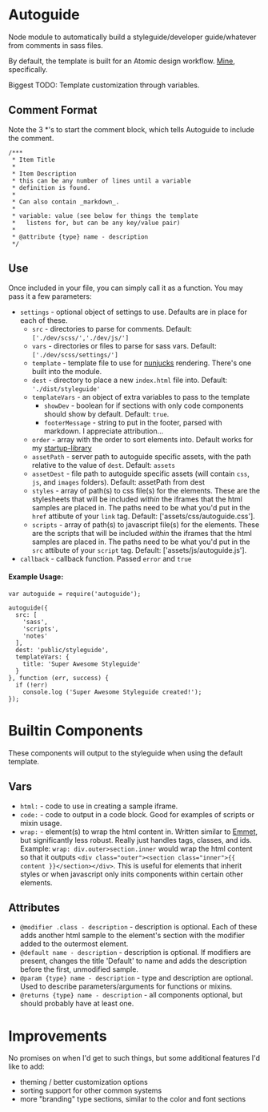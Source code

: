 # Autoguide

Node module to automatically build a styleguide/developer guide/whatever from comments in sass files.

By default, the template is built for an Atomic design workflow. [Mine](https://github.com/jhereg00/startup-library), specifically.

Biggest TODO: Template customization through variables.

## Comment Format

Note the 3 \*'s to start the comment block, which tells Autoguide to include the comment.

```
/***
 * Item Title
 *
 * Item Description
 * this can be any number of lines until a variable
 * definition is found.
 *
 * Can also contain _markdown_.
 *
 * variable: value (see below for things the template
 *   listens for, but can be any key/value pair)
 *
 * @attribute {type} name - description
 */
```

## Use

Once included in your file, you can simply call it as a function. You may pass it a few parameters:

* `settings` - optional object of settings to use. Defaults are in place for each of these.
  * `src` - directories to parse for comments. Default: `['./dev/scss/','./dev/js/']`
  * `vars` - directories or files to parse for sass vars. Default: `['./dev/scss/settings/']`
  * `template` - template file to use for [nunjucks](http://mozilla.github.io/nunjucks) rendering. There's one built into the module.
  * `dest` - directory to place a new `index.html` file into. Default: `'./dist/styleguide'`
  * `templateVars` - an object of extra variables to pass to the template
    * `showDev` - boolean for if sections with only code components should show by default. Default: `true`.
    * `footerMessage` - string to put in the footer, parsed with markdown. I appreciate attribution...
  * `order` - array with the order to sort elements into. Default works for my [startup-library](https://github.com/jhereg00/startup-library)
  * `assetPath` - server path to autoguide specific assets, with the path relative to the value of `dest`. Default: `assets`
  * `assetDest` - file path to autoguide specific assets (will contain `css`, `js`, and `images` folders). Default: assetPath from dest
  * `styles` - array of path(s) to css file(s) for the elements. These are the stylesheets that will be included _within_ the iframes that the html samples are placed in.  The paths need to be what you'd put in the `href` attibute of your `link` tag. Default: ['assets/css/autoguide.css'].
  * `scripts` - array of path(s) to javascript file(s) for the elements. These are the scripts that will be included _within_ the iframes that the html samples are placed in.  The paths need to be what you'd put in the `src` attibute of your `script` tag. Default: ['assets/js/autoguide.js'].
* `callback` - callback function. Passed `error` and `true`

#### Example Usage:

```
var autoguide = require('autoguide');

autoguide({
  src: [
    'sass',
    'scripts',
    'notes'
  ],
  dest: 'public/styleguide',
  templateVars: {
    title: 'Super Awesome Styleguide'
  }
}, function (err, success) {
  if (!err)
    console.log ('Super Awesome Styleguide created!');
});
```

# Builtin Components

These components will output to the styleguide when using the default template.

## Vars

* `html:` - code to use in creating a sample iframe.
* `code:` - code to output in a code block. Good for examples of scripts or mixin usage.
* `wrap:` - element(s) to wrap the html content in. Written similar to [Emmet](http://emmet.io/), but significantly less robust. Really just handles tags, classes, and ids. Example: `wrap: div.outer>section.inner` would wrap the html content so that it outputs `<div class="outer"><section class="inner">{{ content }}</section></div>`.  This is useful for elements that inherit styles or when javascript only inits components within certain other elements.

## Attributes

* `@modifier .class - description` - description is optional. Each of these adds another html sample to the element's section with the modifier added to the outermost element.
* `@default name - description` - description is optional. If modifiers are present, changes the title 'Default' to name and adds the description before the first, unmodified sample.
* `@param {type} name - description` - type and description are optional. Used to describe parameters/arguments for functions or mixins.
* `@returns {type} name - description` - all components optional, but should probably have at least one.

# Improvements

No promises on when I'd get to such things, but some additional features I'd like to add:
* theming / better customization options
* sorting support for other common systems
* more "branding" type sections, similar to the color and font sections
